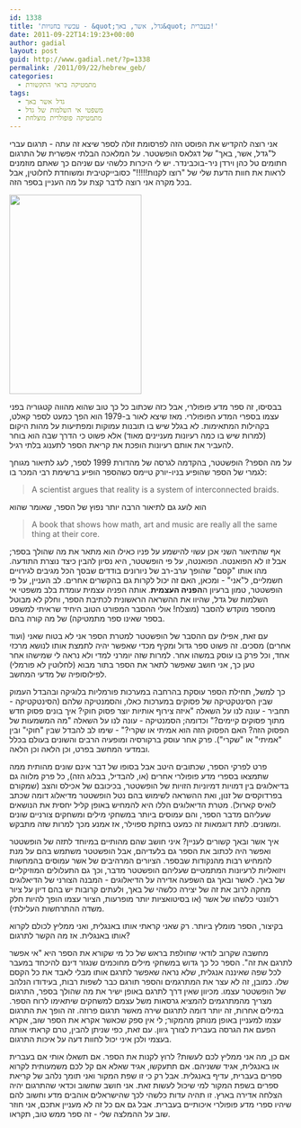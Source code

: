 ```yaml
---
id: 1338
title: 'עכשיו בחנויות - &quot;גדל, אשר, באך&quot; בעברית!'
date: 2011-09-22T14:19:23+00:00
author: gadial
layout: post
guid: http://www.gadial.net/?p=1338
permalink: /2011/09/22/hebrew_geb/
categories:
  - מתמטיקה בראי התקשורת
tags:
  - גדל אשר באך
  - משפטי אי השלמות של גדל
  - מתמטיקה פופולרית מוצלחת
---
```

אני רוצה להקדיש את הפוסט הזה לפרסומת זולה לספר שיצא זה עתה - תרגום עברי ל"גדל, אשר, באך" של דגלאס הופשטטר. על המלאכה הבלתי אפשרית של התרגום חתומים טל כהן וירדן ניר-בוכבינדר. יש לי היכרות כלשהי עם שניהם כך שאתם מוזמנים לראות את חוות הדעת שלי של "רוצו לקנות!!!!!" כסובייקטיבית ומשוחדת לחלוטין, אבל בכל מקרה אני רוצה לדבר קצת על מה העניין בספר הזה.

<img class="alignnone" title="גדל אשר באך" src="http://www.haayal.co.il/images/3374-1.jpg" alt="" width="235" height="354" /> 

בבסיסו, זה ספר מדע פופולרי, אבל כזה שכתוב כל כך טוב שהוא מהווה קטגוריה בפני עצמו בספרי המדע הפופולרי. מאז שיצא לאור ב-1979 הוא הפך כמעט לספר קאלט, בקהילות המתאימות. לא בגלל שיש בו תובנות עמוקות ומפתיעות על מהות היקום (למרות שיש בו כמה רעיונות מעניינים מאוד) אלא פשוט כי הדרך שבה הוא בוחר להעביר את אותם רעיונות הופכת את קריאת הספר לתענוג בלתי רגיל.

על מה הספר? הופשטטר, בהקדמה לגרסה של מהדורת 1999 לספר, לעג לתיאור מגוחך לגמרי של הספר שהופיע בניו-יורק טיימס כשהספר הופיע ברשימת רבי המכר בו:

> <p dir="ltr">
>   A scientist argues that reality is a system of interconnected braids.
> </p>

הוא לועג גם לתיאור הרבה יותר נפוץ של הספר, שאומר שהוא

> <p dir="ltr">
>   A book that shows how math, art and music are really all the same thing at their core.
> </p>

אף שהתיאור השני אכן עשוי להישמע על פניו כאילו הוא מתאר את מה שהולך בספר; אבל זו לא הפואנטה. הפואנטה, על פי הופשטטר, היא נסיון להבין כיצד נוצרת התודעה. מהו אותו "קסם" שהופך ערב-רב של ניורונים בודדים שבסך הכל מגיבים לגירויים חשמליים, ל"אני" - ומכאן, האם זה יכול לקרות גם בהקשרים אחרים. לב העניין, על פי הופשטטר, טמון ברעיון ה**הפניה העצמית**. אותה הפניה עצמית עומדת בלב משפטי אי השלמות של גדל, שהיוו את ההשראה הראשונית לכתיבת הספר, וחלק לא מבוטל מהספר מוקדש להסבר (מוצלח! אולי ההסבר המפורט הטוב היחיד שראיתי למשפט בספר שאינו ספר מתמטיקה) של מה קורה בהם.

עם זאת, אפילו עם ההסבר של הופשטטר למטרת הספר אני לא בטוח שאני (ועוד אחרים) מסכים. זה פשוט ספר גדול ומקיף מכדי שאפשר יהיה לתמצת אותו לנושא מרכזי אחד, וכל פרק בו עוסק במשהו אחר. למרות שזה יומרני למדי ולא נראה לי שמישהו אחר טען כך, אני חושב שאפשר לתאר את הספר בתור מבוא (לחלוטין לא פורמלי) לפילוסופיה של מדעי המחשב.

כך למשל, תחילת הספר עוסקת בהרחבה במערכות פורמליות בלוגיקה ובהבדל העמוק שבין הסינטקטיקה של פסוקים במערכות כאלו, והסמנטיקה שלהם (הסינטקטיקה - תחביר - עונה לנו על השאלה "איזה צירוף אותיות יוצר פסוק חוקי? איך בונים פסוק חדש מתוך פסוקים קיימים?" וכדומה; הסמנטיקה - עונה לנו על השאלה "מה המשמעות של הפסוק הזה? האם הפסוק הזה הוא אמיתי או שקרי?" - שימו לב להבדל שבין "חוקי" ובין "אמיתי" או "שקרי"). פרק אחר עוסק ברקורסיה ומופעיה הרבים והשונים בעולם בכלל ובמדעי המחשב בפרט, וכן הלאה וכן הלאה.

פרט לפרקי הספר, שכתובים היטב אבל בסופו של דבר אינם שונים מהותית ממה שתמצאו בספרי מדע פופולרי אחרים (או, להבדיל, בבלוג הזה), כל פרק מלווה גם בדיאלוגים בין דמויות דמיוניות הזויות של הופשטטר, בכיכובם של אכילס והצב (שמקורם בפרדוקסים של זנון, ואת ההשראה לשימוש בהם נטל הופשטטר מדיאלוג דומה שכתב לואיס קארול). מטרת הדיאלוגים הללו היא להמחיש באופן קליל יחסית את הנושאים שעליהם מדבר הספר, והם עמוסים ביותר במשחקי מילים ומשחקים צורניים שונים ומשונים. לתת דוגמאות זה כמעט בחזקת ספוילר, אז אמנע מכך למרות שזה מתבקש.

איך אשר ובאך קשורים לעניין? איני חושב שהם מהותיים במיוחד לתזה של הופשטטר ואפשר היה לכתוב את הספר גם בלעדיהם, אבל הופשטטר משתמש בהם על מנת להמחיש רבות מהנקודות שבספר. הציורים המרהיבים של אשר עמוסים בהמחשות ויזואליות לרעיונות המתמטיים שעליהם הופשטטר מדבר, וכך גם התעלולים המוזיקליים של באך. לאשר ובאך גם השפעה אדירה על הדיאלוגים - המבנה הצורני של הדיאלוגים מחקה לרוב את זה של יצירה כלשהי של באך, ולעתים קרובות יש בהם דיון על ציור רלוונטי כלשהו של אשר (או בסיטואציות יותר מופרעות, הציור עצמו הופך להיות חלק משדה ההתרחשות העלילתי).

בקיצור, הספר מומלץ ביותר. רק שאני קראתי אותו באנגלית, ואני ממליץ לכולם לקרוא אותו באנגלית. אז מה הקשר לתרגום?

מחשבה שקרוב לודאי שחולפת בראש של כל מי שקורא את הספר היא "אי אפשר לתרגם את זה". הספר כל כך גדוש במשחקי מילים מחוכמים שנגזר דינם להיכחד במעבר לכל שפה שאיננה אנגלית, שלא נראה שאפשר לתרגם אותו מבלי לאבד את כל הקסם שלו. כמובן, זה לא עצר את המתרגמים והספר תורגם כבר לשפות רבות, בעידודו הנלהב של הופשטטר עצמו. מכיוון שאין דרך לתרגם באופן ישיר את מה שהולך בספר, התרגום מצריך מהמתרגמים להמציא גרסאות משל עצמם למשחקים שיתאימו לרוח הספר. במילים אחרות, זה יותר דומה לתרגום שירה מאשר תרגום פרוזה. זה הופך את התרגום עצמו למעניין באופן מנותק מהמקור; לי אין ספק שכאשר אקרא את הספר שוב, אקרא הפעם את הגרסה בעברית לצורך גיוון. עם זאת, כפי שניתן להבין, טרם קראתי אותה בעצמי ולכן איני יכול לחוות דעה על איכות התרגום.

אם כן, מה אני ממליץ לכם לעשות? לרוץ לקנות את הספר. אם תשאלו אותי אם בעברית או באנגלית, אגיד ששניהם. אם תתעקשו, אגיד שאלא אם קל לכם משמעותית לקרוא ספרים בעברית, עדיף באנגלית. אבל רק כי זו שפת המקור ואני תומך נלהב של קריאת ספרים בשפת המקור למי שיכול לעשות זאת. אני חושב שחשוב וכדאי שהתרגום יהיה הצלחה אדירה בארץ. זו תהיה עדות כלשהי לכך שהישראלים אוהבים מדע וחשוב להם שיהיו ספרי מדע פופולרי איכותיים בעברית. אבל גם אם כל זה לא מעניין אתכם, אני חוזר שוב על ההמלצה שלי - זה ספר ממש טוב, תקראו.